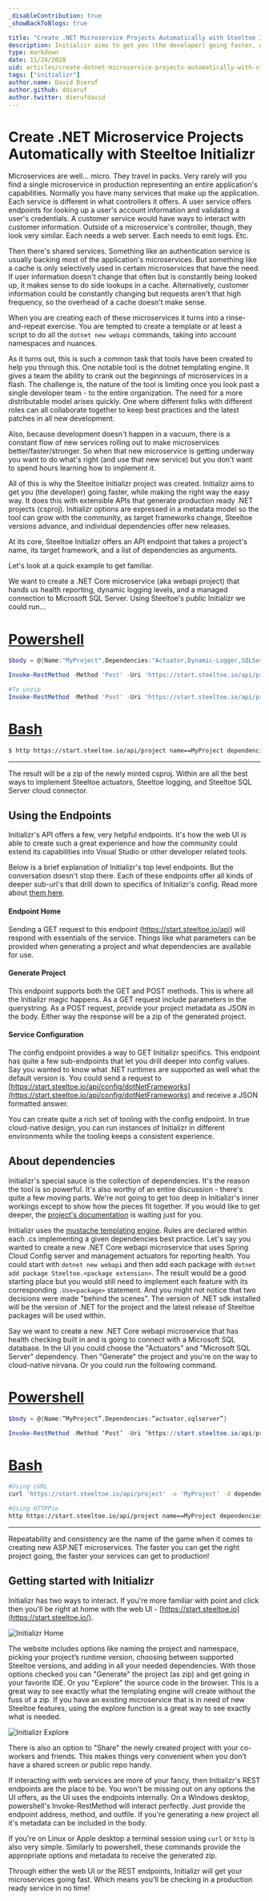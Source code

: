 ```yaml
---
_disableContribution: true
_showBackToBlogs: true

title: "Create .NET Microservice Projects Automatically with Steeltoe Initializr"
description: Initializr aims to get you (the developer) going faster, while making the right way the easy way.
type: markdown
date: 11/24/2020
uid: articles/create-dotnet-microservice-projects-automatically-with-steeltoe-initializr
tags: ["initializr"]
author.name: David Dieruf
author.github: ddieruf
author.twitter: dierufdavid
---
```


# Create .NET Microservice Projects Automatically with Steeltoe Initializr

Microservices are well… micro. They travel in packs. Very rarely will you find a single microservice in production representing an entire application's capabilities. Normally you have many services that make up the application. Each service is different in what controllers it offers. A user service offers endpoints for looking up a user's account information and validating a user's credentials. A customer service would have ways to interact with customer information. Outside of a microservice's controller, though, they look very similar. Each needs a web server. Each needs to emit logs. Etc.

Then there's shared services. Something like an authentication service is usually backing most of the application's microservices. But something like a cache is only selectively used in certain microservices that have the need. If user information doesn't change that often but is constantly being looked up, it makes sense to do side lookups in a cache. Alternatively, customer information could be constantly changing but requests aren't that high frequency, so the overhead of a cache doesn't make sense.

When you are creating each of these microservices it turns into a rinse-and-repeat exercise. You are tempted to create a template or at least a script to do all the `dotnet new webapi` commands, taking into account namespaces and nuances.

As it turns out, this is such a common task that tools have been created to help you through this. One notable tool is the dotnet templating engine. It gives a team the ability to crank out the beginnings of microservices in a flash. The challenge is, the nature of the tool is limiting once you look past a single developer team - to the entire organization. The need for a more distributable model arises quickly. One where different folks with different roles can all collaborate together to keep best practices and the latest patches in all new development.

Also, because development doesn't happen in a vacuum, there is a constant flow of new services rolling out to make microservices better/faster/stronger. So when that new microservice is getting underway you want to do what's right (and use that new service) but you don't want to spend hours learning how to implement it.

All of this is why the Steeltoe Initializr project was created. Initializr aims to get you (the developer) going faster, while making the right way the easy way. It does this with extensible APIs that generate production ready .NET projects (csproj). Initializr options are expressed in a metadata model so the tool can grow with the community, as target frameworks change, Steeltoe versions advance, and individual dependencies offer new releases.

At its core, Steeltoe Initializr offers an API endpoint that takes a project's name, its target framework, and a list of dependencies as arguments.

Let's look at a quick example to get familiar.

We want to create a .NET Core microservice (aka webapi project) that hands us health reporting, dynamic logging levels, and a managed connection to Microsoft SQL Server. Using Steeltoe's public Initializr we could run…

# [Powershell](#tab/powershell)
```powershell
$body = @{Name:"MyProject",Dependencies:"Actuator,Dynamic-Logger,SQLServer"}

Invoke-RestMethod -Method 'Post' -Uri 'https://start.steeltoe.io/api/project' -Body $body -OutFile 'MyProject.zip'

#To unzip
Invoke-RestMethod -Method 'Post' -Uri 'https://start.steeltoe.io/api/project' -Body $body | Expand-Archive -DestinationPath .
```

# [Bash](#tab/bash)
```bash
$ http https://start.steeltoe.io/api/project name==MyProject dependencies==actuator,dynamic-logger,sqlserver -d
```
***

The result will be a zip of the newly minted csproj. Within are all the best ways to implement Steeltoe actuators, Steeltoe logging, and Steeltoe SQL Server cloud connector.

## Using the Endpoints

Initializr's API offers a few, very helpful endpoints. It's how the web UI is able to create such a great experience and how the community could extend its capabilities into Visual Studio or other developer related tools.

Below is a brief explanation of Initializr's top level endpoints. But the conversation doesn't stop there. Each of these endpoints offer all kinds of deeper sub-url's that drill down to specifics of Initializr's config. Read more about [them here](/api/v3/initializr/initializr-api.html).

#### Endpoint Home

Sending a GET request to this endpoint (https://start.steeltoe.io/api) will respond with essentials of the service. Things like what parameters can be provided when generating a project and what dependencies are available for use.

#### Generate Project

This endpoint supports both the GET and POST methods. This is where all the Initializr magic happens. As a GET request include parameters in the querystring. As a POST request, provide your project metadata as JSON in the body. Either way the response will be a zip of the generated project.

#### Service Configuration

The config endpoint provides a way to GET Initializr specifics. This endpoint has quite a few sub-endpoints that let you drill deeper into config values. Say you wanted to know what .NET runtimes are supported as well what the default version is. You could send a request to [https://start.steeltoe.io/api/config/dotNetFrameworks](https://start.steeltoe.io/api/config/dotNetFrameworks) and receive a JSON formatted answer.

You can create quite a rich set of tooling with the config endpoint. In true cloud-native design, you can run instances of Initializr in different environments while the tooling keeps a consistent experience.

## About dependencies

Initializr's special sauce is the collection of dependencies. It's the reason the tool is so powerful. It's also worthy of an entire discussion - there's quite a few moving parts. We're not going to get too deep in Initializr's inner workings except to show how the pieces fit together. If you would like to get deeper, the [project's documentation](/api/v3/initializr) is waiting just for you.

Initializr uses the [mustache templating engine](https://mustache.github.io/). Rules are declared within each .cs implementing a given dependencies best practice. Let's say you wanted to create a new .NET Core webapi microservice that uses Spring Cloud Config server and management actuators for reporting health. You could start with `dotnet new webapi` and then add each package with `dotnet add package Steeltoe.<package extension>`. The result would be a good starting place but you would still need to implement each feature with its corresponding `.Use<package>` statement. And you might not notice that two decisions were made "behind the scenes". The version of .NET sdk installed will be the version of .NET for the project and the latest release of Steeltoe packages will be used within.

Say we want to create a new .NET Core webapi microservice that has health checking built in and is going to connect with a Microsoft SQL database. In the UI you could choose the "Actuators" and "Microsoft SQL Server" dependency. Then "Generate" the project and you're on the way to cloud-native nirvana. Or you could run the following command.

# [Powershell](#tab/powershell)

```powershell
$body = @{Name:”MyProject”,Dependencies:”actuator,sqlserver”}

Invoke-RestMethod -Method ‘Post’ -Uri ‘https://start.steeltoe.io/api/project’ -Body $body -OutFile MyProject.zip
```

# [Bash](#tab/bash)

```bash
#Using cURL
curl 'https://start.steeltoe.io/api/project' -o 'MyProject' -d dependencies=actuator,sqlserver

#Using HTTPPie
http https://start.steeltoe.io/api/project name==MyProject dependencies==actuator,sqlserver -d
```
***

Repeatability and consistency are the name of the game when it comes to creating new ASP.NET microservices. The faster you can get the right project going, the faster your services can get to production!

## Getting started with Initializr

Initializr has two ways to interact. If you're more familiar with point and click then you'll be right at home with the web UI - [https://start.steeltoe.io](https://start.steeltoe.io/).

![Initializr Home](images/initializr-home.png "https://start.steeltoe.io")

The website includes options like naming the project and namespace, picking your project’s runtime version, choosing between supported Steeltoe versions, and adding in all your needed dependencies. With those options checked you can "Generate" the project (as zip) and get going in your favorite IDE. Or you "Explore" the source code in the browser. This is a great way to see exactly what the templating engine will create without the fuss of a zip. If you have an existing microservice that is in need of new Steeltoe features, using the explore function is a great way to see exactly what is needed.

![Initializr Explore](images/initializr-explore.png "https://start.steeltoe.io")

There is also an option to "Share" the newly created project with your co-workers and friends. This makes things very convenient when you don’t have a shared screen or public repo handy.

If interacting with web services are more of your fancy, then Initializr's REST endpoints are the place to be. You won't be missing out on any options the UI offers, as the UI uses the endpoints internally. On a Windows desktop, powershell's Invoke-RestMethod will interact perfectly. Just provide the endpoint address, method, and outfile. If you're generating a new project all it's metadata can be included in the body.

If you're on Linux or Apple desktop a terminal session using `curl` or `http` is also very simple. Similarly to powershell, these commands provide the appropriate options and metadata to receive the generated zip.

Through either the web UI or the REST endpoints, Initializr will get your microservices going fast. Which means you'll be checking in a production ready service in no time!
